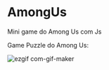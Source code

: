 # AmongUs
Mini game do Among Us com Js


Game Puzzle do Among Us:

![ezgif com-gif-maker](https://user-images.githubusercontent.com/72472078/132998605-83ae71b1-1a6f-4603-a5bf-241e6650ca54.gif)

